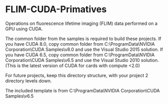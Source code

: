 # FLIM-CUDA-Primatives
Operations on fluorescence lifetime imaging (FLIM) data performed on a GPU using CUDA.

The common folder from the samples is required to build these projects.
If you have CUDA 8.0, copy common folder from C:\ProgramData\NVIDIA Corporation\CUDA Samples\v8.0
and use the Visual Studio 2015 solution.
If you have CUDA 6.5, copy common folder from C:\ProgramData\NVIDIA Corporation\CUDA Samples\v6.5
and use the Visual Studio 2010 solution. (This is the latest version of CUDA for cards with compute <2.0)


For future projects, keep this directory structure, with your project 2 directory levels down.

The included template is from C:\ProgramData\NVIDIA Corporation\CUDA Samples\v6.5

